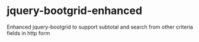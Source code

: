 # jquery-bootgrid-enhanced
Enhanced jquery-bootgrid to support subtotal and search from other criteria fields in http form

